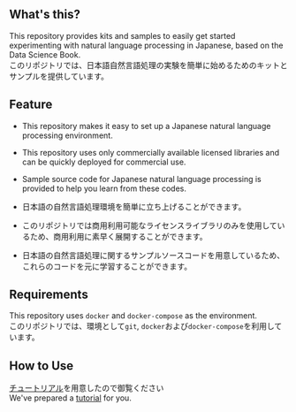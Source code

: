 ## What's this?
This repository provides kits and samples to easily get started experimenting with natural language processing in Japanese, based on the Data Science Book.  
このリポジトリでは、日本語自然言語処理の実験を簡単に始めるためのキットとサンプルを提供しています。  

## Feature
- This repository makes it easy to set up a Japanese natural language processing environment.
- This repository uses only commercially available licensed libraries and can be quickly deployed for commercial use.
- Sample source code for Japanese natural language processing is provided to help you learn from these codes.

- 日本語の自然言語処理環境を簡単に立ち上げることができます。
- このリポジトリでは商用利用可能なライセンスライブラリのみを使用しているため、商用利用に素早く展開することができます。
- 日本語の自然言語処理に関するサンプルソースコードを用意しているため、これらのコードを元に学習することができます。

## Requirements
This repository uses `docker` and `docker-compose` as the environment.  
このリポジトリでは、環境として`git`, `docker`および`docker-compose`を利用しています。  

## How to Use
[チュートリアル](TUTORIAL.md)を用意したので御覧ください  
We've prepared a [tutorial](TUTORIAL.md) for you.
